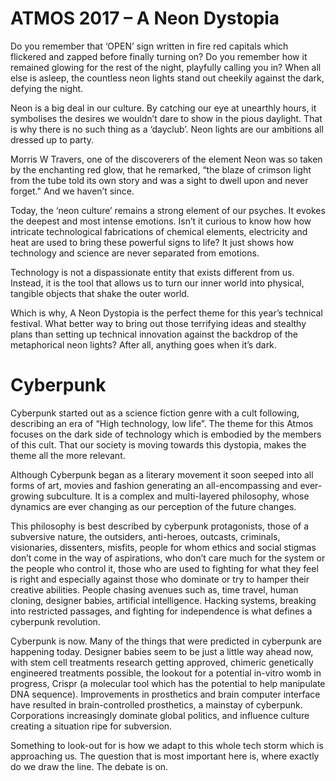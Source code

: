 <!-- TITLE: Themes -->
<!-- SUBTITLE: A discussion on "Neon Dystopia" and "Cyberpunk", which have come to define Atmos 2017. -->

# ATMOS 2017 – A Neon Dystopia
Do you remember that ‘OPEN’ sign written in fire red capitals which flickered and zapped before finally turning on? Do you remember how it remained glowing for the rest of the night, playfully calling you in? When all else is asleep, the countless neon lights stand out cheekily against the dark, defying the night.

Neon is a big deal in our culture. By catching our eye at unearthly hours, it symbolises the desires we wouldn’t dare to show in the pious daylight. That is why there is no such thing as a ‘dayclub’. Neon lights are our ambitions all dressed up to party.

Morris W Travers, one of the discoverers of the element Neon was so taken by the enchanting red glow, that he remarked, “the blaze of crimson light from the tube told its own story and was a sight to dwell upon and never forget." And we haven’t since. 

Today, the ‘neon culture’ remains a strong element of our psyches. It evokes the deepest and most intense emotions. Isn’t it curious to know how how intricate technological fabrications of chemical elements, electricity and heat are used to bring these powerful signs to life? It just shows how technology and science are never separated from emotions.

Technology is not a dispassionate entity that exists different from us. Instead, it is the tool that allows us to turn our inner world into physical, tangible objects that shake the outer world.

Which is why, A Neon Dystopia is the perfect theme for this year’s technical festival. What better way to bring out those terrifying ideas and stealthy plans than setting up technical innovation against the backdrop of the metaphorical neon lights? After all, anything goes when it’s dark.
# Cyberpunk
Cyberpunk started out as a science fiction genre with a cult following, describing an era of  “High technology, low life”. The theme for this Atmos focuses on the dark side of technology which is embodied by the members of this cult. That our society is moving towards this dystopia, makes the theme all the more relevant. 

Although Cyberpunk began as a literary movement it soon seeped into all forms of art, movies and fashion generating an all-encompassing and ever-growing subculture. It is a complex and multi-layered philosophy, whose dynamics are ever changing as our perception of the future changes.

This philosophy is best described by cyberpunk protagonists, those of a subversive nature, the outsiders, anti-heroes, outcasts, criminals, visionaries, dissenters, misfits, people for whom ethics and social stigmas don’t come in the way of aspirations, who don’t care much for the system or the people who control it, those who are used to fighting for what they feel is right and especially against those who dominate or try to hamper their creative abilities. People chasing avenues such as, time travel, human cloning, designer babies, artificial intelligence. Hacking systems, breaking into restricted passages, and fighting for independence is what defines a cyberpunk revolution. 

Cyberpunk is now. Many of the things that were predicted in cyberpunk are happening today. Designer babies seem to be just a little way ahead now, with stem cell treatments research getting approved, chimeric genetically engineered treatments possible, the lookout for a potential in-vitro womb in progress, Crispr (a molecular tool which has the potential to help manipulate DNA sequence). Improvements in prosthetics and brain computer interface have resulted in brain-controlled prosthetics, a mainstay of cyberpunk. Corporations increasingly dominate global politics, and influence culture creating a situation ripe for subversion. 

Something to look-out for is how we adapt to this whole tech storm which is approaching us. The question that is most important here is, where exactly do we draw the line. The debate is on.